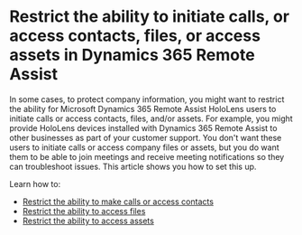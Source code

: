 

# Restrict the ability to initiate calls, or access contacts, files, or access assets in Dynamics 365 Remote Assist

In some cases, to protect company information, you might want to restrict the ability for Microsoft Dynamics 365 Remote Assist HoloLens users to initiate calls or access contacts, files, and/or assets. For example, you might provide HoloLens devices installed with Dynamics 365 Remote Assist to other businesses as part of your customer support. You don't want these users to initiate calls or access company files or assets, but you do want them to be able to join meetings and receive meeting notifications so they can troubleshoot issues. This article shows you how to set this up. 

Learn how to:

- [Restrict the ability to make calls or access contacts](restricted-mode-calling.md)
- [Restrict the ability to access files](restricted-mode-files.md)
- [Restrict the ability to access assets](restricted-mode-assets.md)
